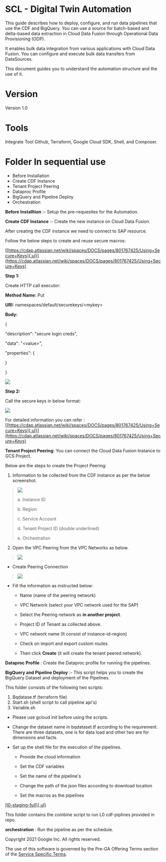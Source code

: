 # **SCL - Digital Twin Automation**

This guide describes how to deploy, configure, and run data pipelines that use the CDF and BigQuery. You can use a source for batch-based and delta-based data extraction in Cloud Data Fusion through Operational Data Provisioning (ODP).

It enables bulk data integration from various applications with Cloud Data Fusion. You can configure and execute bulk data transfers from DataSources.

This document guides you to understand the automation structure and the use of it. 

# **Version**

Version 1.0

# **Tools** 

Integrate Tool Github, Terraform, Google Cloud SDK, Shell, and Composer.

# **Folder In sequential use**

-   Before Installation
-   Create CDF Instance
-   Tenant Project Peering
-   Dataproc Profile
-   BigQuery and Pipeline Deploy
-   Orchestration

**Before Installtion** :- Setup the pre-requesites for the Automation.

**Create CDF Instance** :- Create the new instance on Cloud Data Fusion.

After creating the CDF instance we need to connect to SAP resource. 

Follow the below steps to create and reuse secure macros:

[[https://cdap.atlassian.net/wiki/spaces/DOCS/pages/801767425/Using+Secure+Keys]{.ul}](https://cdap.atlassian.net/wiki/spaces/DOCS/pages/801767425/Using+Secure+Keys)

**Step 1:**

Create HTTP call executor:

**Method Name:** Put

**URI:** namespaces/default/securekeys/\<mykey>

**Body:**

{

\"description\": \"secure login creds\",

\"data\": \"\<value>\",

\"properties\": {

}

}

![](.//media/image2.png)

**Step 2:**

Call the secure keys in below format:

![](.//media/image5.png)

For detailed information you can refer :
[[https://cdap.atlassian.net/wiki/spaces/DOCS/pages/801767425/Using+Secure+Keys]{.ul}](https://cdap.atlassian.net/wiki/spaces/DOCS/pages/801767425/Using+Secure+Keys)

**Tenant Project Peering**: You can connect the Cloud Data Fusion Instance to GCS Project.

Below are the steps to create the Project Peering:

1.   Information to be collected from the CDF Instance as per the below screenshot.

> ![](.//media/image6.png)
>
> a. Instance ID
>
> b. Region
>
> c. Service Account
>
> d. Tenant Project ID (double underlined)
> 
> e. Orchestration

2.   Open the VPC Peering from the VPC Networks as below.

> ![](.//media/image4.png)

-   Create Peering Connection

> ![](.//media/image3.png)

-   Fill the information as instructed below:

    -   Name (name of the peering network)

    -   VPC Network (select your VPC network used for the SAP)

    -   Select the Peering network as **in another project**.

    -   Project ID of Tenant as collected above.

    -   VPC network name (It consist of instance-id-region)

    -   Check on import and export custom routes

    -   Then click **Create** (it will create the tenant peered network).

**Dataproc Profile** : Create the Dataproc profile for running the pipelines. 

**BigQuery and Pipeline Deploy** :- This script helps you to create the BigQuery Dataset and deployment of the Pipelines.

This folder consists of the following two scripts: 
1. Bqdatase.tf (terraform file)
2. Start.sh (shell script to call pipeline api's)
3. Variable.sh
-   Please use gcloud init before using the scripts.

-   Change the dataset name in bqdataset.tf according to the requirement. There are three datasets, one is for data load and other two are for dimensions and facts.

-   Set up the shell file for the execution of the pipelines.

    -   Provide the cloud information

    -   Set the CDF variables

    -   Set the name of the pipeline's

    -   Change the path of the json files according to download location

    -   Set the macros as the pipelines

[[l0-staging-full]{.ul}](https://github.com/cloudsufi/scl-twin/tree/master/automation/l0-staging-full)

This folder contains the combine script to run L0 cdf-piplines provided
in repo.

**orchestration** : Run the pipeline as per the schedule.


Copyright 2021 Google Inc. All rights reserved.

The use of this software is governed by the Pre-GA Offering Terms section of the [Service Specific Terms](https://cloud.google.com/terms/service-terms#general-service-terms).
